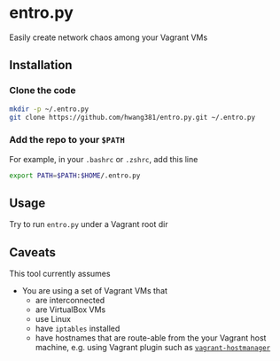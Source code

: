 # entro.py
Easily create network chaos among your Vagrant VMs

## Installation
### Clone the code
```bash
mkdir -p ~/.entro.py
git clone https://github.com/hwang381/entro.py.git ~/.entro.py
```

### Add the repo to your `$PATH`
For example, in your `.bashrc` or `.zshrc`, add this line
```bash
export PATH=$PATH:$HOME/.entro.py
```

## Usage
Try to run `entro.py` under a Vagrant root dir

## Caveats
This tool currently assumes
* You are using a set of Vagrant VMs that
    * are interconnected
    * are VirtualBox VMs
    * use Linux
    * have `iptables` installed
    * have hostnames that are route-able from the your Vagrant host machine, e.g. using Vagrant plugin such as [`vagrant-hostmanager`](https://github.com/devopsgroup-io/vagrant-hostmanager)
